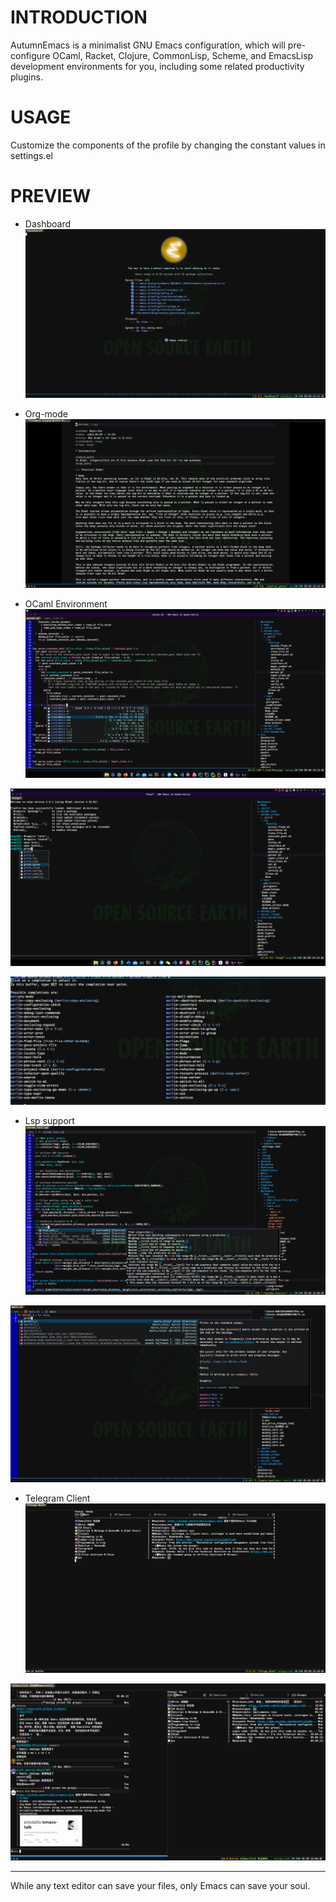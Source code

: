 # INTRODUCTION
AutumnEmacs is a minimalist GNU Emacs configuration, which will pre-configure OCaml, Racket, Clojure, CommonLisp, Scheme, and EmacsLisp development environments for you, including some related productivity plugins.

# USAGE
Customize the components of the profile by changing the constant values in settings.el

# PREVIEW

- Dashboard
![dashboard](./img/demo1.png)

- Org-mode
![org-mode](./img/demo2.png)

- OCaml Environment
![ocaml](./img/demo5.png)

![ocaml](./img/demo6.png)

![ocaml](./img/demo7.png)

- Lsp support
![lsp](./img/demo3.png)

![lsp](./img/demo4.png)

- Telegram Client
![telega](./img/demo8.png)

![telega](./img/demo9.png)

---

While any text editor can save your files, only Emacs can save your soul.
